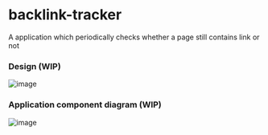# backlink-tracker

A application which periodically checks whether a page still contains link or not

### Design (WIP)

![image](https://github.com/preetiag18/backlink-tracker/assets/34749508/5b86baad-a445-49f4-960b-d7e83a62323e)

### Application component diagram (WIP)

![image](https://github.com/preetiag18/backlink-tracker/assets/34749508/7212ec4b-ce7e-419d-8167-476b4d85f862)
